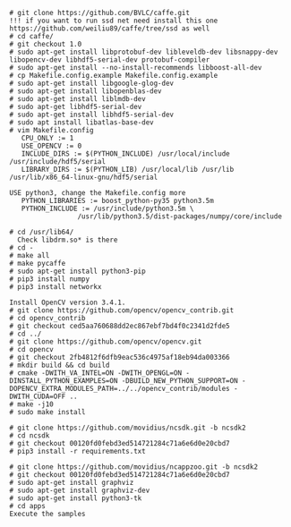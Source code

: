 
    # git clone https://github.com/BVLC/caffe.git
    !!! if you want to run ssd net need install this one https://github.com/weiliu89/caffe/tree/ssd as well
    # cd caffe/
    # git checkout 1.0
    # sudo apt-get install libprotobuf-dev libleveldb-dev libsnappy-dev libopencv-dev libhdf5-serial-dev protobuf-compiler
    # sudo apt-get install --no-install-recommends libboost-all-dev
    # cp Makefile.config.example Makefile.config.example
    # sudo apt-get install libgoogle-glog-dev
    # sudo apt-get install libopenblas-dev
    # sudo apt-get install liblmdb-dev
    # sudo apt-get libhdf5-serial-dev
    # sudo apt-get install libhdf5-serial-dev
    # sudo apt install libatlas-base-dev
    # vim Makefile.config
       CPU_ONLY := 1
       USE_OPENCV := 0
       INCLUDE_DIRS := $(PYTHON_INCLUDE) /usr/local/include /usr/include/hdf5/serial
       LIBRARY_DIRS := $(PYTHON_LIB) /usr/local/lib /usr/lib /usr/lib/x86_64-linux-gnu/hdf5/serial

    USE python3, change the Makefile.config more
       PYTHON_LIBRARIES := boost_python-py35 python3.5m
       PYTHON_INCLUDE := /usr/include/python3.5m \
                     /usr/lib/python3.5/dist-packages/numpy/core/include
				 
    # cd /usr/lib64/
      Check libdrm.so* is there
    # cd -
    # make all
    # make pycaffe
    # sudo apt-get install python3-pip
    # pip3 install numpy
    # pip3 install networkx
    
    Install OpenCV version 3.4.1.
    # git clone https://github.com/opencv/opencv_contrib.git
    # cd opencv_contrib
    # git checkout ced5aa760688dd2ec867ebf7bd4f0c2341d2fde5
    # cd ../
    # git clone https://github.com/opencv/opencv.git
    # cd opencv
    # git checkout 2fb4812f6dfb9eac536c4975af18eb94da003366
    # mkdir build && cd build
    # cmake -DWITH_VA_INTEL=ON -DWITH_OPENGL=ON -DINSTALL_PYTHON_EXAMPLES=ON -DBUILD_NEW_PYTHON_SUPPORT=ON -DOPENCV_EXTRA_MODULES_PATH=../../opencv_contrib/modules -DWITH_CUDA=OFF ..
    # make -j10
    # sudo make install

    # git clone https://github.com/movidius/ncsdk.git -b ncsdk2
    # cd ncsdk
    # git checkout 00120fd0febd3ed514721284c71a6e6d0e20cbd7
    # pip3 install -r requirements.txt

    # git clone https://github.com/movidius/ncappzoo.git -b ncsdk2
    # git checkout 00120fd0febd3ed514721284c71a6e6d0e20cbd7
    # sudo apt-get install graphviz
    # sudo apt-get install graphviz-dev
    # sudo apt-get install python3-tk
    # cd apps
    Execute the samples
